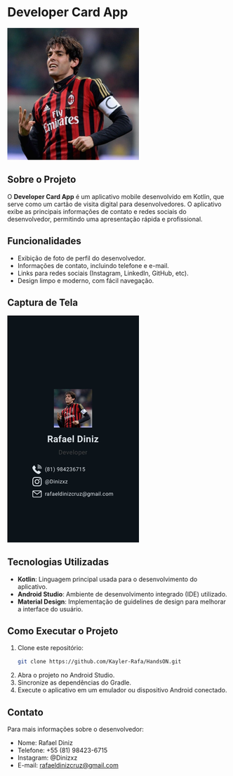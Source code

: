 # Developer Card App

<img src="./assets/image.png" alt="Rafael Diniz - Developer" width="300"/>

## Sobre o Projeto

O **Developer Card App** é um aplicativo mobile desenvolvido em Kotlin, que serve como um cartão de visita digital para desenvolvedores. O aplicativo exibe as principais informações de contato e redes sociais do desenvolvedor, permitindo uma apresentação rápida e profissional.

## Funcionalidades

- Exibição de foto de perfil do desenvolvedor.
- Informações de contato, incluindo telefone e e-mail.
- Links para redes sociais (Instagram, LinkedIn, GitHub, etc).
- Design limpo e moderno, com fácil navegação.

## Captura de Tela

<img src="./assets/screenshot.png" alt="Screenshot" width="300"/>

## Tecnologias Utilizadas

- **Kotlin**: Linguagem principal usada para o desenvolvimento do aplicativo.
- **Android Studio**: Ambiente de desenvolvimento integrado (IDE) utilizado.
- **Material Design**: Implementação de guidelines de design para melhorar a interface do usuário.

## Como Executar o Projeto

1. Clone este repositório:
   ```bash
   git clone https://github.com/Kayler-Rafa/HandsON.git
   ```
2. Abra o projeto no Android Studio.
3. Sincronize as dependências do Gradle.
4. Execute o aplicativo em um emulador ou dispositivo Android conectado.

## Contato

Para mais informações sobre o desenvolvedor:

- Nome: Rafael Diniz
- Telefone: +55 (81) 98423-6715
- Instagram: @Dinizxz
- E-mail: rafaeldinizcruz@gmail.com
